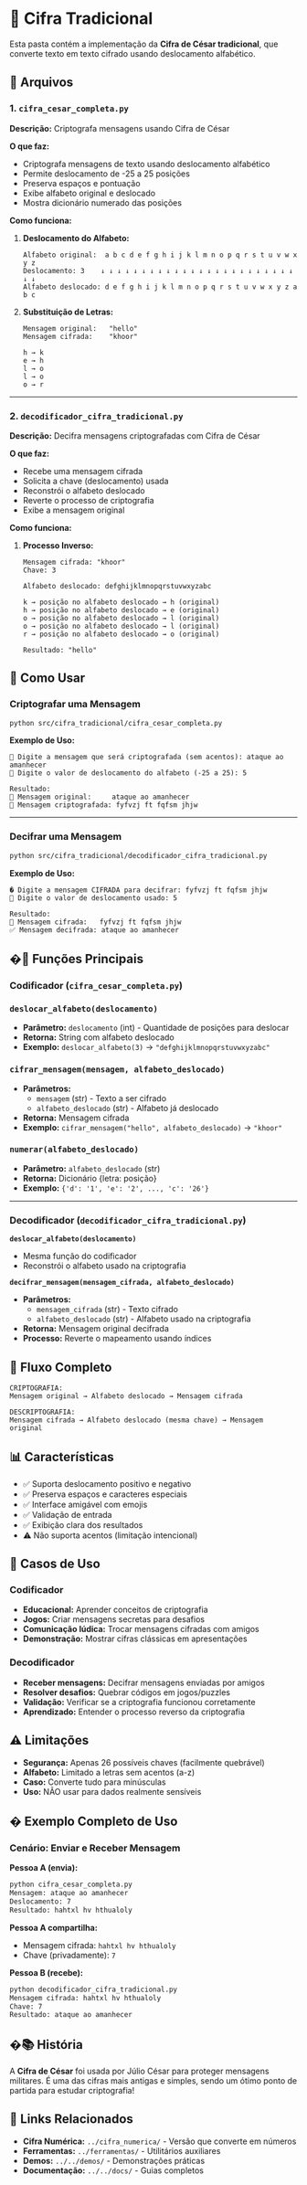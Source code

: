 # 🔐 Cifra Tradicional

Esta pasta contém a implementação da **Cifra de César tradicional**, que converte texto em texto cifrado usando deslocamento alfabético.

## 📄 Arquivos

### 1. `cifra_cesar_completa.py`

**Descrição:** Criptografa mensagens usando Cifra de César

**O que faz:**
- Criptografa mensagens de texto usando deslocamento alfabético
- Permite deslocamento de -25 a 25 posições
- Preserva espaços e pontuação
- Exibe alfabeto original e deslocado
- Mostra dicionário numerado das posições

**Como funciona:**

1. **Deslocamento do Alfabeto:**
   ```
   Alfabeto original:  a b c d e f g h i j k l m n o p q r s t u v w x y z
   Deslocamento: 3    ↓ ↓ ↓ ↓ ↓ ↓ ↓ ↓ ↓ ↓ ↓ ↓ ↓ ↓ ↓ ↓ ↓ ↓ ↓ ↓ ↓ ↓ ↓ ↓ ↓ ↓
   Alfabeto deslocado: d e f g h i j k l m n o p q r s t u v w x y z a b c
   ```

2. **Substituição de Letras:**
   ```
   Mensagem original:   "hello"
   Mensagem cifrada:    "khoor"
   
   h → k
   e → h
   l → o
   l → o
   o → r
   ```

---

### 2. `decodificador_cifra_tradicional.py`

**Descrição:** Decifra mensagens criptografadas com Cifra de César

**O que faz:**
- Recebe uma mensagem cifrada
- Solicita a chave (deslocamento) usada
- Reconstrói o alfabeto deslocado
- Reverte o processo de criptografia
- Exibe a mensagem original

**Como funciona:**

1. **Processo Inverso:**
   ```
   Mensagem cifrada: "khoor"
   Chave: 3
   
   Alfabeto deslocado: defghijklmnopqrstuvwxyzabc
   
   k → posição no alfabeto deslocado → h (original)
   h → posição no alfabeto deslocado → e (original)
   o → posição no alfabeto deslocado → l (original)
   o → posição no alfabeto deslocado → l (original)
   r → posição no alfabeto deslocado → o (original)
   
   Resultado: "hello"
   ```

## 🚀 Como Usar

### Criptografar uma Mensagem

```bash
python src/cifra_tradicional/cifra_cesar_completa.py
```

**Exemplo de Uso:**
```
📝 Digite a mensagem que será criptografada (sem acentos): ataque ao amanhecer
🔢 Digite o valor de deslocamento do alfabeto (-25 a 25): 5

Resultado:
💬 Mensagem original:     ataque ao amanhecer
🔐 Mensagem criptografada: fyfvzj ft fqfsm jhjw
```

---

### Decifrar uma Mensagem

```bash
python src/cifra_tradicional/decodificador_cifra_tradicional.py
```

**Exemplo de Uso:**
```
� Digite a mensagem CIFRADA para decifrar: fyfvzj ft fqfsm jhjw
🔑 Digite o valor de deslocamento usado: 5

Resultado:
🔐 Mensagem cifrada:   fyfvzj ft fqfsm jhjw
✅ Mensagem decifrada: ataque ao amanhecer
```

## �🔧 Funções Principais

### Codificador (`cifra_cesar_completa.py`)

### `deslocar_alfabeto(deslocamento)`
- **Parâmetro:** `deslocamento` (int) - Quantidade de posições para deslocar
- **Retorna:** String com alfabeto deslocado
- **Exemplo:** `deslocar_alfabeto(3)` → `"defghijklmnopqrstuvwxyzabc"`

### `cifrar_mensagem(mensagem, alfabeto_deslocado)`
- **Parâmetros:** 
  - `mensagem` (str) - Texto a ser cifrado
  - `alfabeto_deslocado` (str) - Alfabeto já deslocado
- **Retorna:** Mensagem cifrada
- **Exemplo:** `cifrar_mensagem("hello", alfabeto_deslocado)` → `"khoor"`

### `numerar(alfabeto_deslocado)`
- **Parâmetro:** `alfabeto_deslocado` (str)
- **Retorna:** Dicionário {letra: posição}
- **Exemplo:** `{'d': '1', 'e': '2', ..., 'c': '26'}`

---

### Decodificador (`decodificador_cifra_tradicional.py`)

**`deslocar_alfabeto(deslocamento)`**
- Mesma função do codificador
- Reconstrói o alfabeto usado na criptografia

**`decifrar_mensagem(mensagem_cifrada, alfabeto_deslocado)`**
- **Parâmetros:**
  - `mensagem_cifrada` (str) - Texto cifrado
  - `alfabeto_deslocado` (str) - Alfabeto usado na criptografia
- **Retorna:** Mensagem original decifrada
- **Processo:** Reverte o mapeamento usando índices

## 🔄 Fluxo Completo

```
CRIPTOGRAFIA:
Mensagem original → Alfabeto deslocado → Mensagem cifrada

DESCRIPTOGRAFIA:
Mensagem cifrada → Alfabeto deslocado (mesma chave) → Mensagem original
```

## 📊 Características

- ✅ Suporta deslocamento positivo e negativo
- ✅ Preserva espaços e caracteres especiais
- ✅ Interface amigável com emojis
- ✅ Validação de entrada
- ✅ Exibição clara dos resultados
- ⚠️ Não suporta acentos (limitação intencional)

## 🎯 Casos de Uso

### Codificador
- **Educacional:** Aprender conceitos de criptografia
- **Jogos:** Criar mensagens secretas para desafios
- **Comunicação lúdica:** Trocar mensagens cifradas com amigos
- **Demonstração:** Mostrar cifras clássicas em apresentações

### Decodificador
- **Receber mensagens:** Decifrar mensagens enviadas por amigos
- **Resolver desafios:** Quebrar códigos em jogos/puzzles
- **Validação:** Verificar se a criptografia funcionou corretamente
- **Aprendizado:** Entender o processo reverso da criptografia

## ⚠️ Limitações

- **Segurança:** Apenas 26 possíveis chaves (facilmente quebrável)
- **Alfabeto:** Limitado a letras sem acentos (a-z)
- **Caso:** Converte tudo para minúsculas
- **Uso:** NÃO usar para dados realmente sensíveis

## � Exemplo Completo de Uso

### Cenário: Enviar e Receber Mensagem

**Pessoa A (envia):**
```bash
python cifra_cesar_completa.py
Mensagem: ataque ao amanhecer
Deslocamento: 7
Resultado: hahtxl hv hthualoly
```

**Pessoa A compartilha:**
- Mensagem cifrada: `hahtxl hv hthualoly`
- Chave (privadamente): `7`

**Pessoa B (recebe):**
```bash
python decodificador_cifra_tradicional.py
Mensagem cifrada: hahtxl hv hthualoly
Chave: 7
Resultado: ataque ao amanhecer
```

## �📚 História

A **Cifra de César** foi usada por Júlio César para proteger mensagens militares. É uma das cifras mais antigas e simples, sendo um ótimo ponto de partida para estudar criptografia!

## 🔗 Links Relacionados

- **Cifra Numérica:** `../cifra_numerica/` - Versão que converte em números
- **Ferramentas:** `../ferramentas/` - Utilitários auxiliares
- **Demos:** `../../demos/` - Demonstrações práticas
- **Documentação:** `../../docs/` - Guias completos
